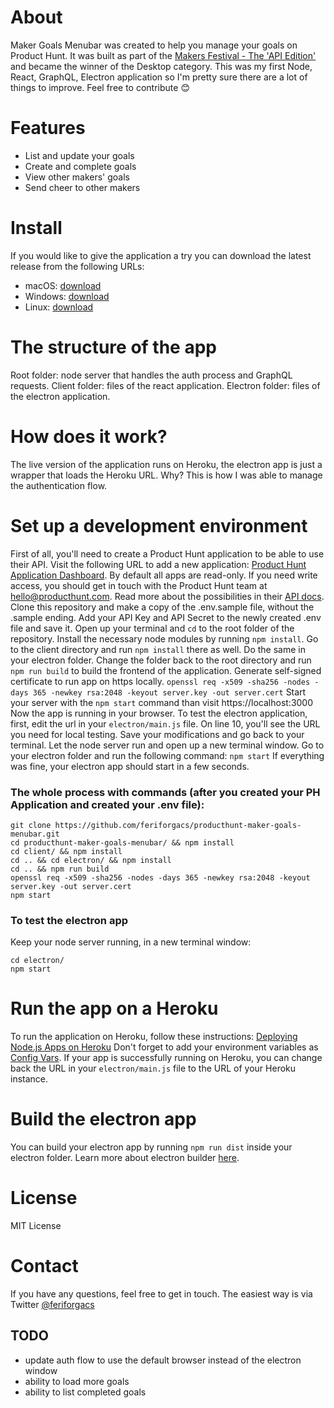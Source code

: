 # About
Maker Goals Menubar was created to help you manage your goals on Product Hunt. It was built as part of the [Makers Festival - The 'API Edition'](https://www.producthunt.com/makers-festival/product-hunt-api-2-0) and became the winner of the Desktop category.
This was my first Node, React, GraphQL, Electron application so I'm pretty sure there are a lot of things to improve. Feel free to contribute 😊


# Features
- List and update your goals
- Create and complete goals
- View other makers' goals
- Send cheer to other makers

# Install
If you would like to give the application a try you can download the latest release from the following URLs:
- macOS: [download](https://bit.ly/makergoalsmenubar)
- Windows: [download](https://bit.ly/makergoalswin)
- Linux: [download](https://bit.ly/makergoalslinux)

# The structure of the app
Root folder: node server that handles the auth process and GraphQL requests.
Client folder: files of the react application.
Electron folder: files of the electron application.

# How does it work?
The live version of the application runs on Heroku, the electron app is just a wrapper that loads the Heroku URL. Why? This is how I was able to manage the authentication flow.

# Set up a development environment
First of all, you'll need to create a Product Hunt application to be able to use their API. Visit the following URL to add a new application: [Product Hunt Application Dashboard](https://api.producthunt.com/v2/oauth/applications). By default all apps are read-only. If you need write access, you should get in touch with the Product Hunt team at hello@producthunt.com. Read more about the possibilities in their [API docs](https://api.producthunt.com/v2/docs).
Clone this repository and make a copy of the .env.sample file, without the .sample ending. Add your API Key and API Secret to the newly created .env file and save it.
Open up your terminal and `cd` to the root folder of the repository. Install the necessary node modules by running `npm install`. Go to the client directory and run `npm install` there as well. Do the same in your electron folder.
Change the folder back to the root directory and run `npm run build` to build the frontend of the application.
Generate self-signed certificate to run app on https locally. `openssl req -x509 -sha256 -nodes -days 365 -newkey rsa:2048 -keyout server.key -out server.cert`
Start your server with the `npm start` command than visit https://localhost:3000
Now the app is running in your browser.
To test the electron application, first, edit the url in your `electron/main.js` file. On line 10, you'll see the URL you need for local testing. Save your modifications and go back to your terminal. Let the node server run and open up a new terminal window. Go to your electron folder and run the following command: `npm start`
If everything was fine, your electron app should start in a few seconds.

### The whole process with commands (after you created your PH Application and created your .env file):
```
git clone https://github.com/feriforgacs/producthunt-maker-goals-menubar.git
cd producthunt-maker-goals-menubar/ && npm install
cd client/ && npm install
cd .. && cd electron/ && npm install
cd .. && npm run build
openssl req -x509 -sha256 -nodes -days 365 -newkey rsa:2048 -keyout server.key -out server.cert
npm start
```

### To test the electron app
Keep your node server running, in a new terminal window:
```
cd electron/
npm start
```

# Run the app on a Heroku
To run the application on Heroku, follow these instructions: [Deploying Node.js Apps on Heroku](https://devcenter.heroku.com/articles/deploying-nodejs)
Don't forget to add your environment variables as [Config Vars](https://devcenter.heroku.com/articles/config-vars).
If your app is successfully running on Heroku, you can change back the URL in your `electron/main.js` file to the URL of your Heroku instance.

# Build the electron app
You can build your electron app by running `npm run dist` inside your electron folder. Learn more about electron builder [here](https://www.electron.build/).

# License
MIT License

# Contact
If you have any questions, feel free to get in touch. The easiest way is via Twitter [@feriforgacs](https://twitter.com/feriforgacs)

## TODO
- update auth flow to use the default browser instead of the electron window
- ability to load more goals
- ability to list completed goals